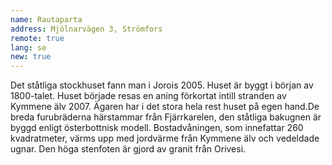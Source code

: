 ```yaml
---
name: Rautaparta
address: Mjölnarvägen 3, Strömfors
remote: true
lang: se
new: true
---
```

Det ståtliga stockhuset fann man i Jorois 2005. Huset är byggt i början av 1800-talet. Huset började resas en aning 
förkortat intill stranden av Kymmene älv 2007. Ägaren har i det stora hela rest huset på egen hand.De breda furubräderna 
härstammar från Fjärrkarelen, den ståtliga bakugnen är byggd enligt österbottnisk modell. Bostadvåningen, som innefattar 
260 kvadratmeter, värms upp med jordvärme från Kymmene älv och vedeldade ugnar. Den höga stenfoten är gjord av granit 
från Orivesi.